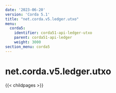 ```yaml
---
date: '2023-06-20'
version: 'Corda 5.1'
title: "net.corda.v5.ledger.utxo"
menu:
  corda5:
    identifier: corda51-api-ledger-utxo
    parent: corda51-api-ledger
    weight: 3000
section_menu: corda5
---
```


# net.corda.v5.ledger.utxo

{{< childpages >}}
